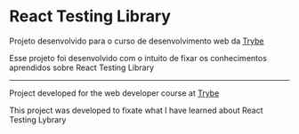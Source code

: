 # React Testing Library
Projeto desenvolvido para o curso de desenvolvimento web da [Trybe](https://www.betrybe.com/)

Esse projeto foi desenvolvido com o intuito de fixar os conhecimentos aprendidos sobre React Testing Library

---
Project developed for the web developer course at [Trybe](https://www.betrybe.com/)

This project was developed to fixate what I have learned about React Testing Lybrary

